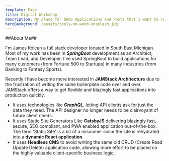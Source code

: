 ```yaml
---
template: Page
title: Digital Workshop
description: My place for Demo Applications and Posts that I want to refer to later.
heroBackground: /assets/tools-on-wood-unsplash.jpg
---
```


##About Me##

I'm James Kolean a full stack developer located in South East Michigan. Most of my work has been in **_SpringBoot_** development as an Architect, Team Lead, and Developer. I've used SpringBoot to build applications for many customers (from Fortune 500 to Startups) in many industries (from Banking to Fantasy Sports).

Recently I have become more interested in **JAMStack Architecture** due to the frustration of writing the same boilerplate code over and over. JAMStack offers a way to get flexible and blazingly fast applications into production quickly.

- It uses technologies like **_GraphQL_**, letting API clients ask for just the data they need. The API designer no longer needs to be clairvoyant of future client needs.
- It uses Static Site Generators Like **GatsbyJS** delivering blazingly fast, secure, SEO compliant, and PWA enabled application out-of-the-box. The term 'Static Site' is a bit of a misnomer since the site is rehydrated into a **dynamic React application**.
- It uses **Headless CMS** to avoid writing the same old CRUD (Create Read Update Delete) application code, allowing more effort to be placed on the highly valuable client-specific business logic.
